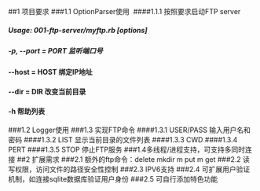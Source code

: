 ##1 项目要求
###1.1  OptionParser使用
&nbsp;####1.1.1   按照要求启动FTP server
#####  Usage: 001-ftp-server/myftp.rb [options]
#####       -p, --port = PORT       监听端口号
####            --host = HOST       绑定IP地址
####            --dir  = DIR        改变当前目录
####        -h                      帮助列表
###1.2  Logger使用
###1.3  实现FTP命令
####1.3.1 USER/PASS 输入用户名和密码
####1.3.2 LIST      显示当前目录的文件列表
####1.3.3 CWD 
####1.3.4 PERT
####1.3.5 STOP      停止FTP服务
###1.4多线程/进程支持，可支持多同时连接
##2 扩展需求
###2.1  额外的ftp命令：delete mkdir m put m get
###2.2  读写权限，访问文件的路径安全性控制
###2.3  IPV6支持
###2.4  可扩展用户验证机制，如连接sqlite数据库验证用户身份
###2.5  可自行添加特色功能
  
